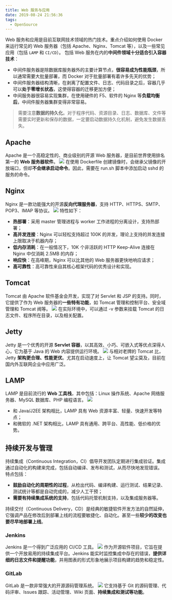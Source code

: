 ```yaml
---
title: Web 服务与应用
date: 2019-08-24 21:56:36
tags:
  - OpenSource
---
```

Web 服务和应用是目前互联网技术领域的热门技术。重点介绍如何使用 Docker 来运行常见的 Web 服务器（包括 Apache、Nginx、Tomcat 等），以及一些常见应用（包括 `LAMP` 和 `CI/CD`）。
包括 Web 服务在内的**中间件领域十分适合引入容器技术**：
- 中间件服务器是除数据库服务器外的主要计算节点，**很容易成为性能瓶颈**，所以通常需要大批量部署，而 Docker 对于批量部署有着许多先天的优势；
- 中间件服务器结构清晰，在剥离了配置文件、日志、代码目录之后，容器几乎可以**处于零增长状态**，这使得容器的迁移更加方便；
- 中间服务器很容易实现集群，在使用硬件的 F5、软件的 Nginx 等**负载均衡后**，中间件服务器集群变得非常容易。

> 需要注意**数据的持久化**。对于程序代码、资源目录、日志、数据库、文件等需要实时更新和保存的数据，一定要启动数据持久化机制，避免发生数据丢失。
## Apache
Apache 是一个高稳定性的、商业级别的开源 Web 服务器，是目前世界使用排名第一的 **Web 服务器软件**。
![](https://raw.githubusercontent.com/necusjz/p/master/OpenSource/01/01.jpg)
在使用 Dockerfile 创建镜像时，会继承父镜像的开放端口，但却**不会继承启动命令**。因此，需要在 run.sh 脚本中添加启动 sshd 的服务的命令。
<!--more-->
## Nginx
Nginx 是一款功能强大的开源**反向代理服务器**，支持 HTTP、HTTPS、SMTP、POP3、IMAP 等协议。
![](https://raw.githubusercontent.com/necusjz/p/master/OpenSource/01/02.jpg)
特性如下：
- **热部署**：采用 master 管理进程与 worker 工作进程的分离设计，支持热部署；
- **高并发连接**：Nginx 可以轻松支持超过 100K 的并发，理论上支持的并发连接上限取决于机器内存；
- **低内存消耗**：在一般情况下，10K 个非活跃的 HTTP Keep-Alive 连接在 Nginx 中仅消耗 2.5MB 的内存；
- **响应快**：在高峰期，Nginx 可以比其他的 Web 服务器更快地响应请求；
- **高可靠性**：高可靠性来自其核心框架代码的优秀设计和实现。

## Tomcat
Tomcat 由 Apache 软件基金会开发，实现了对 Servlet 和 JSP 的支持。同时，它提供了作为 Web 服务器的**一些特有功能**，如 Tomcat 管理和控制平台、安全域管理和 Tomcat 阀等。
![](https://raw.githubusercontent.com/necusjz/p/master/OpenSource/01/03.jpg)
在实际环境中，可以通过 -v 参数来挂载 Tomcat 的日志文件、程序所在目录，以及相关配置。
## Jetty
Jetty 是一个优秀的开源 **Servlet 容器**，以其高效、小巧、可嵌入式等优点深得人心，它为基于 Java 的 Web 内容提供运行环境。
![](https://raw.githubusercontent.com/necusjz/p/master/OpenSource/01/04.jpg)
与相对老牌的 Tomcat 比，Jetty **架构更合理、性能更优**。尤其在启动速度上，让 Tomcat 望尘莫及，目前在国内外互联网企业中应用广泛。
## LAMP
LAMP 是目前流行的 **Web 工具栈**，其中包括：Linux 操作系统、Apache 网络服务器、MySQL 数据库、PHP 编程语言。
![](https://raw.githubusercontent.com/necusjz/p/master/OpenSource/01/05.jpg)
- 和 Java/J2EE 架构相比，LAMP 具有 Web 资源丰富、轻量、快速开发等特点；
- 和微软的 .NET 架构相比，LAMP 具有通用、跨平台、高性能、低价格的优势。

## 持续开发与管理
持续集成（Continuous Integration，CI）倡导开发团队定期进行集成验证。集成通过自动化的构建来完成，包括自动编译、发布和测试，从而尽快地发现错误。
特点包括：
- **鼓励自动化的周期性的过程**，从检出代码、编译构建、运行测试、结果记录、测试统计等都是自动完成的，减少人工干预；
- **需要有持续集成系统的支持**，包括代码托管机制支持，以及集成服务器等。

持续交付（Continuous Delivery，CD）是经典的敏捷软件开发方法的自然延伸，它强调产品在修改后到部署上线的流程要敏捷化、自动化。甚至一些**较少的改变也要尽早地部署上线**。
### Jenkins
Jenkins 是一个得到广泛应用的 CI/CD 工具。
![](https://raw.githubusercontent.com/necusjz/p/master/OpenSource/01/06.jpg)
作为开源软件项目，它旨在提供一个开放易用的持续集成平台。Jenkins 能实时监控集成中存在的错误，**提供详细的日志文件和提醒功能**，并用图表的形式形象地展示项目构建的趋势和稳定性。
### GitLab
GitLab 是一款非常强大的开源源码管理系统。
![](https://raw.githubusercontent.com/necusjz/p/master/OpenSource/01/07.jpg)
它支持基于 Git 的源码管理、代码评审、Issues 跟踪、活动管理、Wiki 页面、**持续集成和测试等功能**。
